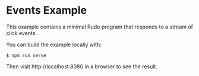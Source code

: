 # Events Example

This example contains a minimal Rudo program that responds to a stream of click events. 

You can build the example locally with:

```
$ npm run serve
```

Then visit http://localhost:8080 in a browser to see the result.
